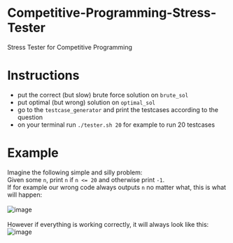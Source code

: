 # Competitive-Programming-Stress-Tester
Stress Tester for Competitive Programming

# Instructions
- put the correct (but slow) brute force solution on ``brute_sol``
- put optimal (but wrong) solution on ``optimal_sol``
- go to the ``testcase_generator`` and print the testcases according to the question
- on your terminal run ``./tester.sh 20`` for example to run 20 testcases

# Example
Imagine the following simple and silly problem: <br>
Given some ``n``, print ``n`` if ``n <= 20`` and otherwise print ``-1``. <br>
If for example our wrong code always outputs ``n`` no matter what, this is what will happen: <br>
<br>
![image](https://github.com/Avuvos/CP-Stress-Tester/assets/92464368/723615c5-129a-41e4-ab67-6f7be2e7c0c2)
<br>
<br>
However if everything is working correctly, it will always look like this: <br>
![image](https://github.com/Avuvos/CP-Stress-Tester/assets/92464368/04c8a22b-60d1-463a-accc-0329e4972e5d)

